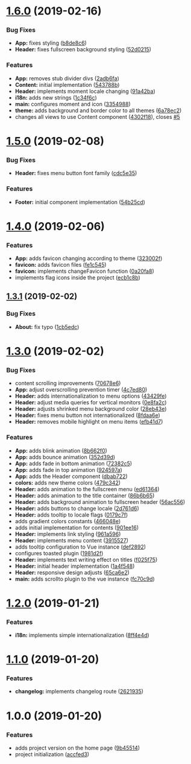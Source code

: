 # [1.6.0](https://github.com/renato-bohler/renato-bohler.github.io/compare/v1.5.0...v1.6.0) (2019-02-16)


### Bug Fixes

* **App:** fixes styling ([b8de8c6](https://github.com/renato-bohler/renato-bohler.github.io/commit/b8de8c6))
* **Header:** fixes fullscreen background styling ([52d0215](https://github.com/renato-bohler/renato-bohler.github.io/commit/52d0215))


### Features

* **App:** removes stub divider divs ([2adb6fa](https://github.com/renato-bohler/renato-bohler.github.io/commit/2adb6fa))
* **Content:** initial implementation ([543788b](https://github.com/renato-bohler/renato-bohler.github.io/commit/543788b))
* **Header:** implements moment locale changing ([91a42ba](https://github.com/renato-bohler/renato-bohler.github.io/commit/91a42ba))
* **i18n:** adds new strings ([1c34f6c](https://github.com/renato-bohler/renato-bohler.github.io/commit/1c34f6c))
* **main:** configures moment and icon ([3354988](https://github.com/renato-bohler/renato-bohler.github.io/commit/3354988))
* **theme:** adds background and border color to all themes ([6a78ec2](https://github.com/renato-bohler/renato-bohler.github.io/commit/6a78ec2))
* changes all views to use Content component ([4302f18](https://github.com/renato-bohler/renato-bohler.github.io/commit/4302f18)), closes [#5](https://github.com/renato-bohler/renato-bohler.github.io/issues/5)

# [1.5.0](https://github.com/renato-bohler/renato-bohler.github.io/compare/v1.4.0...v1.5.0) (2019-02-08)


### Bug Fixes

* **Header:** fixes menu button font family ([cdc5e35](https://github.com/renato-bohler/renato-bohler.github.io/commit/cdc5e35))


### Features

* **Footer:** initial component implementation ([54b25cd](https://github.com/renato-bohler/renato-bohler.github.io/commit/54b25cd))

# [1.4.0](https://github.com/renato-bohler/renato-bohler.github.io/compare/v1.3.1...v1.4.0) (2019-02-06)


### Features

* **App:** adds favicon changing according to theme ([323002f](https://github.com/renato-bohler/renato-bohler.github.io/commit/323002f))
* **favicon:** adds favicon files ([fe1c545](https://github.com/renato-bohler/renato-bohler.github.io/commit/fe1c545))
* **favicon:** implements changeFavicon function ([0a20fa8](https://github.com/renato-bohler/renato-bohler.github.io/commit/0a20fa8))
* implements flag icons inside the project ([ecb1c8b](https://github.com/renato-bohler/renato-bohler.github.io/commit/ecb1c8b))

## [1.3.1](https://github.com/renato-bohler/renato-bohler.github.io/compare/v1.3.0...v1.3.1) (2019-02-02)


### Bug Fixes

* **About:** fix typo ([1cb5edc](https://github.com/renato-bohler/renato-bohler.github.io/commit/1cb5edc))

# [1.3.0](https://github.com/renato-bohler/renato-bohler.github.io/compare/v1.2.0...v1.3.0) (2019-02-02)


### Bug Fixes

* content scrolling improvements ([70678e6](https://github.com/renato-bohler/renato-bohler.github.io/commit/70678e6))
* **App:** adjust overscrolling prevention timer ([4c7ed80](https://github.com/renato-bohler/renato-bohler.github.io/commit/4c7ed80))
* **Header:** adds internationalization to menu options ([43429fe](https://github.com/renato-bohler/renato-bohler.github.io/commit/43429fe))
* **Header:** adjust media queries for vertical monitors ([0e8fa2c](https://github.com/renato-bohler/renato-bohler.github.io/commit/0e8fa2c))
* **Header:** adjusts shrinked menu background color ([28eb43e](https://github.com/renato-bohler/renato-bohler.github.io/commit/28eb43e))
* **Header:** fixes menu button not internationalized ([8fdaa6e](https://github.com/renato-bohler/renato-bohler.github.io/commit/8fdaa6e))
* **Header:** removes mobile highlight on menu items ([efb41d7](https://github.com/renato-bohler/renato-bohler.github.io/commit/efb41d7))


### Features

* **App:** adds blink animation ([8b662f0](https://github.com/renato-bohler/renato-bohler.github.io/commit/8b662f0))
* **App:** adds bounce animation ([352d39d](https://github.com/renato-bohler/renato-bohler.github.io/commit/352d39d))
* **App:** adds fade in bottom animation ([72382c5](https://github.com/renato-bohler/renato-bohler.github.io/commit/72382c5))
* **App:** adds fade in top animation ([924597a](https://github.com/renato-bohler/renato-bohler.github.io/commit/924597a))
* **App:** adds the Header component ([dbab722](https://github.com/renato-bohler/renato-bohler.github.io/commit/dbab722))
* **colors:** adds new theme colors ([479c342](https://github.com/renato-bohler/renato-bohler.github.io/commit/479c342))
* **Header:** adds animation to the fullscreen menu ([ed61364](https://github.com/renato-bohler/renato-bohler.github.io/commit/ed61364))
* **Header:** adds animation to the title container ([86b6b65](https://github.com/renato-bohler/renato-bohler.github.io/commit/86b6b65))
* **Header:** adds background animation to fullscreen header ([56ac556](https://github.com/renato-bohler/renato-bohler.github.io/commit/56ac556))
* **Header:** adds buttons to change locale ([2d761d6](https://github.com/renato-bohler/renato-bohler.github.io/commit/2d761d6))
* **Header:** adds tooltip to locale flags ([0179c7f](https://github.com/renato-bohler/renato-bohler.github.io/commit/0179c7f))
* adds gradient colors constants ([466048e](https://github.com/renato-bohler/renato-bohler.github.io/commit/466048e))
* adds initial implementation for contents ([901ee16](https://github.com/renato-bohler/renato-bohler.github.io/commit/901ee16))
* **Header:** implements link styling ([961a596](https://github.com/renato-bohler/renato-bohler.github.io/commit/961a596))
* **Header:** implements menu content ([3915527](https://github.com/renato-bohler/renato-bohler.github.io/commit/3915527))
* adds tooltip configuration to Vue instance ([def2892](https://github.com/renato-bohler/renato-bohler.github.io/commit/def2892))
* configures toasted plugin ([1981d2f](https://github.com/renato-bohler/renato-bohler.github.io/commit/1981d2f))
* **Header:** implements text writing effect on titles ([f025f75](https://github.com/renato-bohler/renato-bohler.github.io/commit/f025f75))
* **Header:** initial header implementation ([1a4f548](https://github.com/renato-bohler/renato-bohler.github.io/commit/1a4f548))
* **Header:** responsive design adjusts ([65ca6e2](https://github.com/renato-bohler/renato-bohler.github.io/commit/65ca6e2))
* **main:** adds scrollto plugin to the vue instance ([fc70c9d](https://github.com/renato-bohler/renato-bohler.github.io/commit/fc70c9d))

# [1.2.0](https://github.com/renato-bohler/renato-bohler.github.io/compare/v1.1.0...v1.2.0) (2019-01-21)


### Features

* **i18n:** implements simple internationalization ([8ff4e4d](https://github.com/renato-bohler/renato-bohler.github.io/commit/8ff4e4d))

# [1.1.0](https://github.com/renato-bohler/renato-bohler.github.io/compare/v1.0.0...v1.1.0) (2019-01-20)


### Features

* **changelog:** implements changelog route ([2621935](https://github.com/renato-bohler/renato-bohler.github.io/commit/2621935))

# 1.0.0 (2019-01-20)


### Features

* adds project version on the home page ([9b45514](https://github.com/renato-bohler/renato-bohler.github.io/commit/9b45514))
* project initialization ([accfed3](https://github.com/renato-bohler/renato-bohler.github.io/commit/accfed3))
